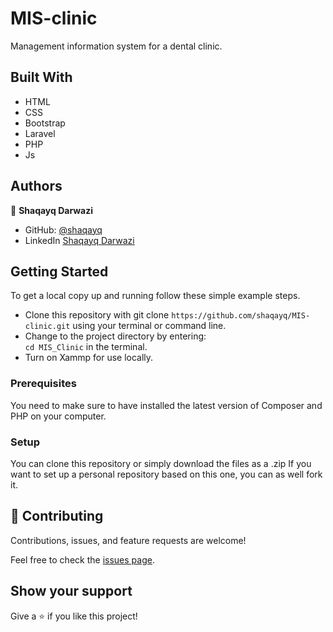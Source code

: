 # MIS-clinic
Management information system for a dental clinic.
## Built With

- HTML
- CSS
- Bootstrap
- Laravel
- PHP
- Js


## Authors

👤 **Shaqayq Darwazi**

- GitHub: [@shaqayq](https://github.com/shaqayq)
- LinkedIn [Shaqayq Darwazi](https://www.linkedin.com/in/shaqayq-darwazi-0a7487233//)

## Getting Started

To get a local copy up and running follow these simple example steps.

- Clone this repository with git clone `https://github.com/shaqayq/MIS-clinic.git` using your terminal or command line.
- Change to the project directory by entering: <br>
  `cd MIS_Clinic` in the terminal.
- Turn on Xammp for use locally.

### Prerequisites

You need to make sure to have installed the latest version of Composer and PHP on your computer.

### Setup

You can clone this repository or simply download the files as a .zip
If you want to set up a personal repository based on this one, you can as well fork it.

## 🤝 Contributing

Contributions, issues, and feature requests are welcome!

Feel free to check the [issues page](../../issues/).

## Show your support

Give a ⭐️ if you like this project!
